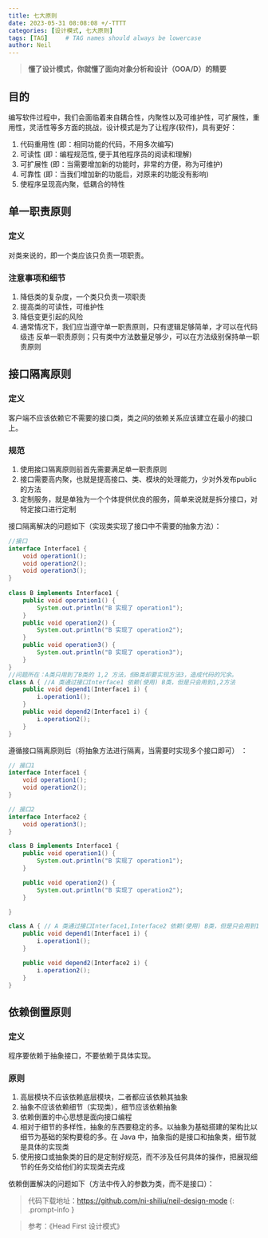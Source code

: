 ```yaml
---
title: 七大原则
date: 2023-05-31 08:08:08 +/-TTTT
categories: [设计模式, 七大原则]
tags: [TAG]     # TAG names should always be lowercase
author: Neil
---
```


> **懂了设计模式，你就懂了面向对象分析和设计（OOA/D）的精要**  

## 目的

编写软件过程中，我们会面临着来自耦合性，内聚性以及可维护性，可扩展性，重用性，灵活性等多方面的挑战，设计模式是为了让程序(软件)，具有更好：  
1. 代码重用性 (即：相同功能的代码，不用多次编写)
2. 可读性 (即：编程规范性, 便于其他程序员的阅读和理解)
3. 可扩展性 (即：当需要增加新的功能时，非常的方便，称为可维护)
4. 可靠性 (即：当我们增加新的功能后，对原来的功能没有影响)
5. 使程序呈现高内聚，低耦合的特性


## 单一职责原则

### 定义

对类来说的，即一个类应该只负责一项职责。

### 注意事项和细节

1. 降低类的复杂度，一个类只负责一项职责
2. 提高类的可读性，可维护性
3. 降低变更引起的风险
4. 通常情况下，我们应当遵守单一职责原则，只有逻辑足够简单，才可以在代码级违 反单一职责原则；只有类中方法数量足够少，可以在方法级别保持单一职责原则

## 接口隔离原则

### 定义

客户端不应该依赖它不需要的接口类，类之间的依赖关系应该建立在最小的接口上。

### 规范

1. 使用接口隔离原则前首先需要满足单一职责原则
2. 接口需要高内聚，也就是提高接口、类、模块的处理能力，少对外发布public的方法
3. 定制服务，就是单独为一个个体提供优良的服务，简单来说就是拆分接口，对特定接口进行定制

接口隔离解决的问题如下（实现类实现了接口中不需要的抽象方法）：
```java
//接口
interface Interface1 {
    void operation1();
    void operation2();
    void operation3();
}
 
class B implements Interface1 {
    public void operation1() {
        System.out.println("B 实现了 operation1");
    }
    public void operation2() {
        System.out.println("B 实现了 operation2");
    }
    public void operation3() {
        System.out.println("B 实现了 operation3");
    }
}
//问题所在：A类只用到了B类的 1,2 方法，但B类却要实现方法3，造成代码的冗余。
class A { //A 类通过接口Interface1 依赖(使用) B类，但是只会用到1,2方法
    public void depend1(Interface1 i) {
        i.operation1();
    }
    public void depend2(Interface1 i) {
        i.operation2();
    }
}
```
遵循接口隔离原则后（将抽象方法进行隔离，当需要时实现多个接口即可） ：
```java
// 接口1
interface Interface1 {
    void operation1();
    void operation2();
}

// 接口2
interface Interface2 {
    void operation3();
}

class B implements Interface1 {
    public void operation1() {
        System.out.println("B 实现了 operation1");
    }

    public void operation2() {
        System.out.println("B 实现了 operation2");
    }

}

class A { // A 类通过接口Interface1,Interface2 依赖(使用) B类，但是只会用到1,2,3方法
    public void depend1(Interface1 i) {
        i.operation1();
    }

    public void depend2(Interface2 i) {
        i.operation2();
    }
}
```

## 依赖倒置原则

### 定义

程序要依赖于抽象接口，不要依赖于具体实现。

### 原则

1. 高层模块不应该依赖底层模块，二者都应该依赖其抽象
2. 抽象不应该依赖细节（实现类），细节应该依赖抽象
3. 依赖倒置的中心思想是面向接口编程
4. 相对于细节的多样性，抽象的东西要稳定的多。以抽象为基础搭建的架构比以细节为基础的架构要稳的多。在 Java 中，抽象指的是接口和抽象类，细节就是具体的实现类
5. 使用接口或抽象类的目的是定制好规范，而不涉及任何具体的操作，把展现细节的任务交给他们的实现类去完成

依赖倒置解决的问题如下（方法中传入的参数为类，而不是接口）：




> 代码下载地址：<https://github.com/ni-shiliu/neil-design-mode> 
{: .prompt-info }  

> 参考：《Head First 设计模式》


